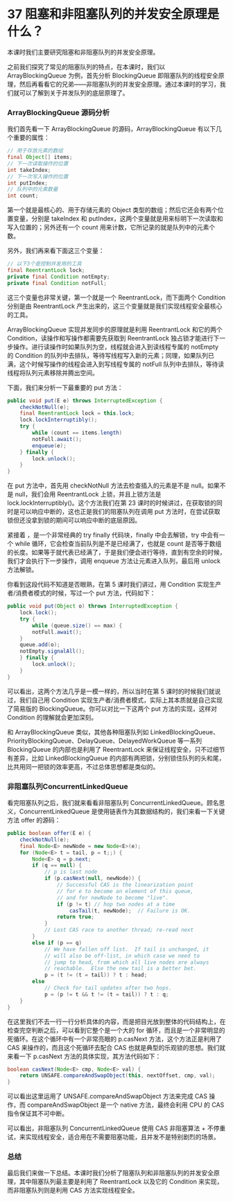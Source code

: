 # 37 阻塞和非阻塞队列的并发安全原理是什么？

本课时我们主要研究阻塞和非阻塞队列的并发安全原理。

之前我们探究了常见的阻塞队列的特点，在本课时，我们以 ArrayBlockingQueue 为例，首先分析 BlockingQueue 即阻塞队列的线程安全原理，然后再看看它的兄弟——非阻塞队列的并发安全原理。通过本课时的学习，我们就可以了解到关于并发队列的底层原理了。

### ArrayBlockingQueue 源码分析

我们首先看一下 ArrayBlockingQueue 的源码，ArrayBlockingQueue 有以下几个重要的属性：

```java
// 用于存放元素的数组
final Object[] items;
// 下一次读取操作的位置
int takeIndex;
// 下一次写入操作的位置
int putIndex;
// 队列中的元素数量
int count;
```

第一个就是最核心的、用于存储元素的 Object 类型的数组；然后它还会有两个位置变量，分别是 takeIndex 和 putIndex，这两个变量就是用来标明下一次读取和写入位置的；另外还有一个 count 用来计数，它所记录的就是队列中的元素个数。

另外，我们再来看下面这三个变量：

```java
// 以下3个是控制并发用的工具
final ReentrantLock lock;
private final Condition notEmpty;
private final Condition notFull;
```

这三个变量也非常关键，第一个就是一个 ReentrantLock，而下面两个 Condition 分别是由 ReentrantLock 产生出来的，这三个变量就是我们实现线程安全最核心的工具。

ArrayBlockingQueue 实现并发同步的原理就是利用 ReentrantLock 和它的两个 Condition，读操作和写操作都需要先获取到 ReentrantLock 独占锁才能进行下一步操作。进行读操作时如果队列为空，线程就会进入到读线程专属的 notEmpty 的 Condition 的队列中去排队，等待写线程写入新的元素；同理，如果队列已满，这个时候写操作的线程会进入到写线程专属的 notFull 队列中去排队，等待读线程将队列元素移除并腾出空间。

下面，我们来分析一下最重要的 put 方法：

```java
public void put(E e) throws InterruptedException {
    checkNotNull(e);
    final ReentrantLock lock = this.lock;
    lock.lockInterruptibly();
    try {
        while (count == items.length)
        notFull.await();
        enqueue(e);
    } finally {
        lock.unlock();
    }
}
```

在 put 方法中，首先用 checkNotNull 方法去检查插入的元素是不是 null。如果不是 null，我们会用 ReentrantLock 上锁，并且上锁方法是 lock.lockInterruptibly()。这个方法我们在第 23 课时的时候讲过，在获取锁的同时是可以响应中断的，这也正是我们的阻塞队列在调用 put 方法时，在尝试获取锁但还没拿到锁的期间可以响应中断的底层原因。

紧接着 ，是一个非常经典的 try finally 代码块，finally 中会去解锁，try 中会有一个 while 循环，它会检查当前队列是不是已经满了，也就是 count 是否等于数组的长度。如果等于就代表已经满了，于是我们便会进行等待，直到有空余的时候，我们才会执行下一步操作，调用 enqueue 方法让元素进入队列，最后用 unlock 方法解锁。

你看到这段代码不知道是否眼熟，在第 5 课时我们讲过，用 Condition 实现生产者/消费者模式的时候，写过一个 put 方法，代码如下：

```java
public void put(Object o) throws InterruptedException {
    lock.lock();
    try {
        while (queue.size() == max) {
        notFull.await();
    }
    queue.add(o);
    notEmpty.signalAll();
    } finally {
        lock.unlock();
    }
}
```

可以看出，这两个方法几乎是一模一样的，所以当时在第 5 课时的时候我们就说过，我们自己用 Condition 实现生产者/消费者模式，实际上其本质就是自己实现了简易版的 BlockingQueue。你可以对比一下这两个 put 方法的实现，这样对 Condition 的理解就会更加深刻。

和 ArrayBlockingQueue 类似，其他各种阻塞队列如 LinkedBlockingQueue、PriorityBlockingQueue、DelayQueue、DelayedWorkQueue 等一系列 BlockingQueue 的内部也是利用了 ReentrantLock 来保证线程安全，只不过细节有差异，比如 LinkedBlockingQueue 的内部有两把锁，分别锁住队列的头和尾，比共用同一把锁的效率更高，不过总体思想都是类似的。

### 非阻塞队列ConcurrentLinkedQueue

看完阻塞队列之后，我们就来看看非阻塞队列 ConcurrentLinkedQueue。顾名思义，ConcurrentLinkedQueue 是使用链表作为其数据结构的，我们来看一下关键方法 offer 的源码：

```java
public boolean offer(E e) {
    checkNotNull(e);
    final Node<E> newNode = new Node<E>(e);
    for (Node<E> t = tail, p = t;;) {
        Node<E> q = p.next;
        if (q == null) {
            // p is last node
            if (p.casNext(null, newNode)) {
                // Successful CAS is the linearization point
                // for e to become an element of this queue,
                // and for newNode to become "live".
                if (p != t) // hop two nodes at a time
                    casTail(t, newNode);  // Failure is OK.
                return true;
            }
            // Lost CAS race to another thread; re-read next
        }
        else if (p == q)
            // We have fallen off list.  If tail is unchanged, it
            // will also be off-list, in which case we need to
            // jump to head, from which all live nodes are always
            // reachable.  Else the new tail is a better bet.
            p = (t != (t = tail)) ? t : head;
        else
            // Check for tail updates after two hops.
            p = (p != t && t != (t = tail)) ? t : q;
    }
}
```

在这里我们不去一行一行分析具体的内容，而是把目光放到整体的代码结构上，在检查完空判断之后，可以看到它整个是一个大的 for 循环，而且是一个非常明显的死循环。在这个循环中有一个非常亮眼的 p.casNext 方法，这个方法正是利用了 CAS 来操作的，而且这个死循环去配合 CAS 也就是典型的乐观锁的思想。我们就来看一下 p.casNext 方法的具体实现，其方法代码如下：

```java
boolean casNext(Node<E> cmp, Node<E> val) {
    return UNSAFE.compareAndSwapObject(this, nextOffset, cmp, val);
}
```

可以看出这里运用了 UNSAFE.compareAndSwapObject 方法来完成 CAS 操作，而 compareAndSwapObject 是一个 native 方法，最终会利用 CPU 的 CAS 指令保证其不可中断。

可以看出，非阻塞队列 ConcurrentLinkedQueue 使用 CAS 非阻塞算法 + 不停重试，来实现线程安全，适合用在不需要阻塞功能，且并发不是特别剧烈的场景。

### 总结

最后我们来做一下总结。本课时我们分析了阻塞队列和非阻塞队列的并发安全原理，其中阻塞队列最主要是利用了 ReentrantLock 以及它的 Condition 来实现，而非阻塞队列则是利用 CAS 方法实现线程安全。
